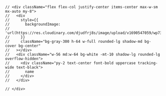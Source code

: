     // <div className="flex flex-col justify-center items-center max-w-sm mx-auto my-8">
    //   <div
    //     style={{
    //       backgroundImage:
    //         'url(https://res.cloudinary.com/djudfrj8s/image/upload/v1690547059/wp7368797_fkmyhv.jpg)',
    //     }}
    //     className="bg-gray-300 h-64 w-full rounded-lg shadow-md bg-cover bg-center"
    //   ></div>
    //   <div className="w-56 md:w-64 bg-white -mt-10 shadow-lg rounded-lg overflow-hidden">
    //     <div className="py-2 text-center font-bold uppercase tracking-wide text-black">
    //       name
    //     </div>
    //   </div>

    // </div>
